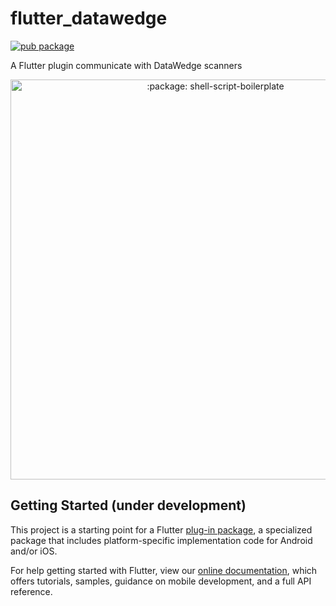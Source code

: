 # flutter_datawedge

[![pub package](https://img.shields.io/pub/v/flutter_datawedge.svg)](https://pub.dev/packages/flutter_datawedge)

A Flutter plugin communicate with DataWedge scanners

<p align="center">
 <img width="640px" src="https://raw.githubusercontent.com/rafaeljustinox/flutter_datawedge/main/.github/images/example01.png" align="center" alt=":package: shell-script-boilerplate" />
</p>

## Getting Started (under development)

This project is a starting point for a Flutter
[plug-in package](https://flutter.dev/developing-packages/),
a specialized package that includes platform-specific implementation code for
Android and/or iOS.

For help getting started with Flutter, view our
[online documentation](https://flutter.dev/docs), which offers tutorials,
samples, guidance on mobile development, and a full API reference.
